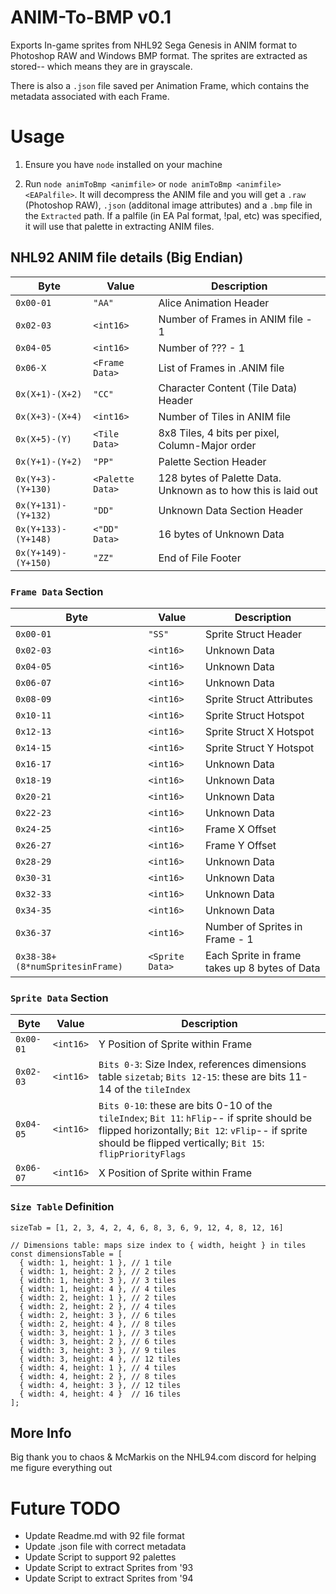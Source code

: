 # ANIM-To-BMP v0.1
Exports In-game sprites from NHL92 Sega Genesis in ANIM format to Photoshop RAW and Windows BMP format. The sprites are extracted as stored-- which means they are in grayscale. 

There is also a `.json` file saved per Animation Frame, which contains the metadata associated with each Frame. 

# Usage
1. Ensure you have `node` installed on your machine

2. Run `node animToBmp <animfile>` or `node animToBmp <animfile> <EAPalfile>`. It will decompress the ANIM file and you will get a `.raw` (Photoshop RAW), `.json` (additonal image attributes) and a `.bmp` file in the `Extracted` path. If a palfile (in EA Pal format, !pal, etc) was specified, it will use that palette in extracting ANIM files.

## NHL92 ANIM file details (Big Endian)
| Byte              | Value           | Description |
| --------          | -------         | -------     |
| `0x00-01`         | `"AA"`          | Alice Animation Header |
| `0x02-03`         | `<int16>`      | Number of Frames in ANIM file - 1 |
| `0x04-05`         | `<int16>`      | Number of ??? - 1 |
| `0x06-X`          | `<Frame Data>`  | List of Frames in .ANIM file |
| `0x(X+1)-(X+2)`   | `"CC"`          | Character Content (Tile Data) Header |
| `0x(X+3)-(X+4)`   | `<int16>`      | Number of Tiles in ANIM file  |
| `0x(X+5)-(Y)`     | `<Tile Data>`   | 8x8 Tiles, 4 bits per pixel, Column-Major order |
| `0x(Y+1)-(Y+2)`   | `"PP"`          | Palette Section Header |
| `0x(Y+3)-(Y+130)` | `<Palette Data>` | 128 bytes of Palette Data. Unknown as to how this is laid out |
| `0x(Y+131)-(Y+132)`| `"DD"`          | Unknown Data Section Header |
| `0x(Y+133)-(Y+148)`| `<"DD" Data>` | 16 bytes of Unknown Data |
| `0x(Y+149)-(Y+150)`| `"ZZ"`          | End of File Footer |

### `Frame Data` Section
| Byte              | Value           | Description |
| --------          | -------         | -------     |
| `0x00-01`         | `"SS"`          | Sprite Struct Header |
| `0x02-03`         | `<int16>`      | Unknown Data |
| `0x04-05`         | `<int16>`      | Unknown Data |
| `0x06-07`         | `<int16>`      | Unknown Data |
| `0x08-09`         | `<int16>`      | Sprite Struct Attributes |
| `0x10-11`         | `<int16>`      | Sprite Struct Hotspot |
| `0x12-13`         | `<int16>`      | Sprite Struct X Hotspot |
| `0x14-15`         | `<int16>`      | Sprite Struct Y Hotspot |
| `0x16-17`         | `<int16>`      | Unknown Data |
| `0x18-19`         | `<int16>`      | Unknown Data |
| `0x20-21`         | `<int16>`      | Unknown Data |
| `0x22-23`         | `<int16>`      | Unknown Data |
| `0x24-25`         | `<int16>`      | Frame X Offset |
| `0x26-27`         | `<int16>`      | Frame Y Offset |
| `0x28-29`         | `<int16>`      | Unknown Data |
| `0x30-31`         | `<int16>`      | Unknown Data |
| `0x32-33`         | `<int16>`      | Unknown Data |
| `0x34-35`         | `<int16>`      | Unknown Data |
| `0x36-37`         | `<int16>`      | Number of Sprites in Frame - 1 |
| `0x38-38+(8*numSpritesinFrame)`          | `<Sprite Data>`  | Each Sprite in frame takes up 8 bytes of Data |

### `Sprite Data` Section
| Byte              | Value           | Description |
| --------          | -------         | -------     |
| `0x00-01`         | `<int16>`       | Y Position of Sprite within Frame |
| `0x02-03`         | `<int16>`      | `Bits 0-3`: Size Index, references dimensions table `sizetab`; `Bits 12-15`: these are bits 11-14 of the `tileIndex`  |
| `0x04-05`         | `<int16>`      | `Bits 0-10`: these are bits 0-10 of the `tileIndex`; `Bit 11`: `hFlip`-- if sprite should be flipped horizontally; `Bit 12`: `vFlip`-- if sprite should be flipped vertically; `Bit 15`: `flipPriorityFlags` |
| `0x06-07`         | `<int16>`      | X Position of Sprite within Frame |

### `Size Table` Definition
```// value at index indicates number of 8x8 tiles. Index references sizetab lookup table
sizeTab = [1, 2, 3, 4, 2, 4, 6, 8, 3, 6, 9, 12, 4, 8, 12, 16]

// Dimensions table: maps size index to { width, height } in tiles
const dimensionsTable = [
  { width: 1, height: 1 }, // 1 tile
  { width: 1, height: 2 }, // 2 tiles
  { width: 1, height: 3 }, // 3 tiles
  { width: 1, height: 4 }, // 4 tiles
  { width: 2, height: 1 }, // 2 tiles
  { width: 2, height: 2 }, // 4 tiles
  { width: 2, height: 3 }, // 6 tiles
  { width: 2, height: 4 }, // 8 tiles
  { width: 3, height: 1 }, // 3 tiles
  { width: 3, height: 2 }, // 6 tiles
  { width: 3, height: 3 }, // 9 tiles
  { width: 3, height: 4 }, // 12 tiles
  { width: 4, height: 1 }, // 4 tiles
  { width: 4, height: 2 }, // 8 tiles
  { width: 4, height: 3 }, // 12 tiles
  { width: 4, height: 4 }  // 16 tiles
];
```
## More Info
Big thank you to chaos & McMarkis on the NHL94.com discord for helping me figure everything out

# Future TODO
- Update Readme.md with 92 file format
- Update .json file with correct metadata
- Update Script to support 92 palettes
- Update Script to extract Sprites from '93
- Update Script to extract Sprites from '94